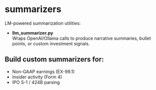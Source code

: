# summarizers

LM-powered summarization utilities:

- **llm_summarizer.py**  
  Wraps OpenAI/Ollama calls to produce narrative summaries, bullet points, or custom investment signals.

## Build custom summarizers for:
  - Non-GAAP earnings (EX-99.1)
  - Insider activity (Form 4)
  - IPO S-1 / 424B parsing